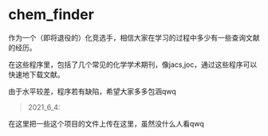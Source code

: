 # chem_finder
作为一个（即将退役的）化竞选手，相信大家在学习的过程中多少有一些查询文献的经历。

在这些程序里，包括了几个常见的化学学术期刊，像jacs,joc，通过这些程序可以快速地下载文献。

由于水平较差，程序若有缺陷，希望大家多多包涵qwq

>2021_6_4:

在这里把一些这个项目的文件上传在这里，虽然没什么人看qwq

